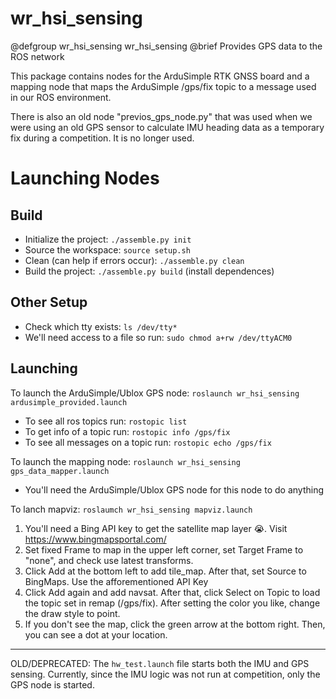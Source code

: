 # wr_hsi_sensing

@defgroup wr_hsi_sensing wr_hsi_sensing
@brief Provides GPS data to the ROS network

This package contains nodes for the ArduSimple RTK GNSS board and a mapping node that maps the ArduSimple /gps/fix topic to a message used in our ROS environment.

There is also an old node "previos_gps_node.py" that was used when we were using an old GPS sensor to calculate IMU heading data as a temporary fix during a competition.
It is no longer used.

# Launching Nodes

## Build
- Initialize the project: `./assemble.py init`
- Source the workspace: `source setup.sh`
- Clean (can help if errors occur): `./assemble.py clean`
- Build the project: `./assemble.py build` (install dependences)

## Other Setup
- Check which tty exists: `ls /dev/tty*`
- We'll need access to a file so run: `sudo chmod a+rw /dev/ttyACM0`

## Launching
To launch the ArduSimple/Ublox GPS node: `roslaunch wr_hsi_sensing ardusimple_provided.launch`
- To see all ros topics run: `rostopic list`
- To get info of a topic run: `rostopic info /gps/fix`
- To see all messages on a topic run: `rostopic echo /gps/fix`

To launch the mapping node: `roslaunch wr_hsi_sensing gps_data_mapper.launch`
- You'll need the ArduSimple/Ublox GPS node for this node to do anything

To lanch mapviz: `roslaumch wr_hsi_sensing mapviz.launch`
1. You'll need a Bing API key to get the satellite map layer 😭. Visit https://www.bingmapsportal.com/
2. Set fixed Frame to map in the upper left corner, set Target Frame to "none", and check use latest transforms.
3. Click Add at the bottom left to add tile_map. After that, set Source to BingMaps. Use the afforementioned API Key
4. Click Add again and add navsat. After that, click Select on Topic to load the topic set in remap (/gps/fix). After setting the color you like, change the draw style to point. 
5. If you don't see the map, click the green arrow at the bottom right. Then, you can see a dot at your location.

---

OLD/DEPRECATED: The `hw_test.launch` file starts both the IMU and GPS sensing.  Currently, since the IMU logic was not run at competition, only the GPS node is started.